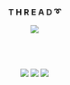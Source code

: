 ### **<div align="center">T H R E A D ➰</div>**  
  

<div align="center">
<img src="https://komarev.com/ghpvc/?username=therealthread&&style=flat-square" align="center" />
</div>  
  

<br/>  
<br/>  
<br/>  
<br/>  

<div align="center">
            <a href="https://www.buymeacoffee.com/therealthread" target="_blank" style="display: inline-block;">
                <img
                    src="https://img.shields.io/badge/Donate-Buy%20Me%20A%20Coffee-orange.svg?style=flat-square&logo=buymeacoffee" 
                    align="center"
                />
            </a>
                <a href="https://liberapay.com/therealthread" target="_blank" style="display: inline-block;">
                    <img
                        src="https://img.shields.io/badge/Donate-Liberapay-f6c915.svg?style=flat-square&logo=liberapay" 
                        align="center"
                    />
                </a>
            <a href="https://ko-fi.com/therealthread" target="_blank" style="display: inline-block;">
                <img
                    src="https://img.shields.io/badge/Donate-Ko--fi-F16061.svg?style=flat-square&logo=ko-fi" 
                    align="center"
                />
            </a></div>
<br />
